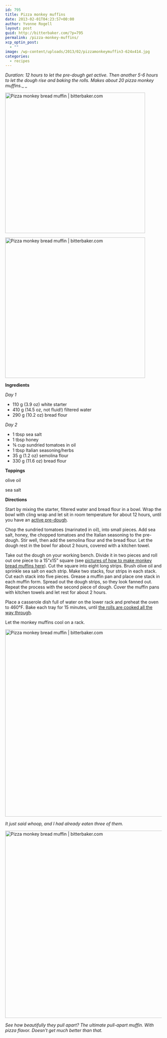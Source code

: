 ```yaml
---
id: 795
title: Pizza monkey muffins
date: 2013-02-01T04:23:57+00:00
author: Yvonne Rogell
layout: post
guid: http://bitterbaker.com/?p=795
permalink: /pizza-monkey-muffins/
xcp_optin_post:
  - ""
image: /wp-content/uploads/2013/02/pizzamonkeymuffin3-624x414.jpg
categories:
  - recipes
---
```

_Duration: 12 hours to let the pre-dough get active. Then another 5-6 hours to let the dough rise and baking the rolls. Makes about 20 pizza monkey muffins.__ _

<p class="recipe-icon">
  <img class="recipe-icon alignright pinthis" alt="Pizza monkey bread muffin | bitterbaker.com" src="http://bitterbaker.com/images/pizzamonkeymuffin3-mini.jpg" width="450" />
</p>

<p class="">
  <img class=" alignright pinthis" alt="Pizza monkey bread muffin | bitterbaker.com" src="http://bitterbaker.com/images/pizzamonkeymuffin3.jpg" width="450" />
</p>

**Ingredients**
  
_Day 1_

  * 110 g (3.9 oz) white starter
  * 410 g (14.5 oz, not fluid!) filtered water
  * 290 g (10.2 oz) bread flour

_Day 2_

  * 1 tbsp sea salt
  * 1 tbsp honey
  * ¾ cup sundried tomatoes in oil
  * 1 tbsp Italian seasoning/herbs
  * 35 g (1.2 oz) semolina flour
  * 330 g (11.6 oz) bread flour

**Toppings**
  
olive oil
  
sea salt

**Directions**
  
Start by mixing the starter, filtered water and bread flour in a bowl. Wrap the bowl with cling wrap and let sit in room temperature for about 12 hours, until you have an <a title="What an active pre-dough looks like" href="/what-an-active-pre-dough-looks-like/" target="_blank">active pre-dough</a>.

Chop the sundried tomatoes (marinated in oil), into small pieces. Add sea salt, honey, the chopped tomatoes and the Italian seasoning to the pre-dough. Stir well, then add the semolina flour and the bread flour. Let the dough rest in the bowl for about 2 hours, covered with a kitchen towel.

Take out the dough on your working bench. Divide it in two pieces and roll out one piece to a 15”x15” square (see <a title="How to make monkey bread (muffins)" href="/how-to-make-monkey-bread-muffins/" target="_blank">pictures of how to make monkey bread muffins here</a>). Cut the square into eight long strips. Brush olive oil and sprinkle sea salt on each strip. Make two stacks, four strips in each stack. Cut each stack into five pieces. Grease a muffin pan and place one stack in each muffin form. Spread out the dough strips, so they look fanned out. Repeat the process with the second piece of dough. Cover the muffin pans with kitchen towels and let rest for about 2 hours.

Place a casserole dish full of water on the lower rack and preheat the oven to 460°F. Bake each tray for 15 minutes, until <a title="Knock, knock. Who can tell me when my bread is done?" href="/how-to-know-when-the-bread-is-done/" target="_blank">the rolls are cooked all the way through</a>.

Let the monkey muffins cool on a rack.

<img class="pinthis" alt="Pizza monkey bread muffin | bitterbaker.com" src="http://bitterbaker.com/images/pizzamonkeymuffin1.jpg" width="600" />
  
_It just said whoop, and I had already eaten three of them._

<img class="pinthis" alt="Pizza monkey bread muffin | bitterbaker.com" src="http://bitterbaker.com/images/pizzamonkeymuffin2.jpg" width="600" />
  
_See how beautifully they pull apart? The ultimate pull-apart muffin. With pizza flavor. Doesn&#8217;t get much better than that._